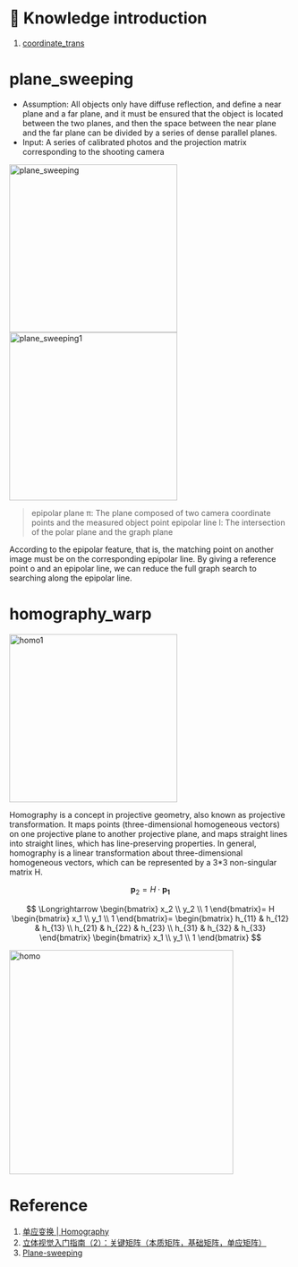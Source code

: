 
# :book: Knowledge introduction
1. [coordinate_trans](Preliminaries/Coordinate_transformation.md)

# plane_sweeping  

- Assumption: All objects only have diffuse reflection, and define a near plane and a far plane, and it must be ensured that the object is located between the two planes, and then the space between the near plane and the far plane can be divided by a series of dense parallel planes.
- Input: A series of calibrated photos and the projection matrix corresponding to the shooting camera
<img src="https://github.com/elleryw0518/MVS/assets/101634608/24059444-b3b7-4434-be1a-794b32cb31fd" alt="plane_sweeping" width="300px">  
<img src="ttps://github.com/elleryw0518/MVS/assets/101634608/29519eaa-ae7a-4766-8a56-1df5de43f9c5" alt="plane_sweeping1" width="300px"> 

> epipolar plane π: The plane composed of two camera coordinate points and the measured object point
> epipolar line l: The intersection of the polar plane and the graph plane

According to the epipolar feature, that is, the matching point on another image must be on the corresponding epipolar line. By giving a reference point o and an epipolar line, we can reduce the full graph search to searching along the epipolar line.



# homography_warp  

<img src="https://github.com/elleryw0518/MVS/assets/101634608/40dfcd27-b0ec-47ca-817c-7baea371bafb" alt="homo1" width="300px">   


Homography is a concept in projective geometry, also known as projective transformation. It maps points (three-dimensional homogeneous vectors) on one projective plane to another projective plane, and maps straight lines into straight lines, which has line-preserving properties. In general, homography is a linear transformation about three-dimensional homogeneous vectors, which can be represented by a 3*3 non-singular matrix H.


$$
\mathbf {p}_2 = H\cdot \mathbf{p_1}
$$

$$
\Longrightarrow 
\begin{bmatrix}
x_2 \\
y_2 \\
1
\end{bmatrix}=
H
\begin{bmatrix}
x_1 \\
y_1 \\
1
\end{bmatrix}=
\begin{bmatrix}
h_{11} & h_{12} & h_{13} \\
h_{21} & h_{22} & h_{23} \\
h_{31} & h_{32} & h_{33}
\end{bmatrix}
\begin{bmatrix}
x_1 \\
y_1 \\
1
\end{bmatrix}
$$

<img src="https://github.com/elleryw0518/MVS/assets/101634608/7c29db0a-25d7-4815-80e6-3f0dad8fb6ee" alt="homo" width="400px">  


# Reference
1. [单应变换 | Homography](http://liuxiao.org/kb/3dvision/geometry/%E5%8D%95%E5%BA%94%E5%8F%98%E6%8D%A2-homography/)
2. [立体视觉入门指南（2）：关键矩阵（本质矩阵，基础矩阵，单应矩阵）](https://zhuanlan.zhihu.com/p/377794028)
3. [Plane-sweeping](https://www.codetd.com/article/2992701)
